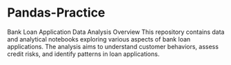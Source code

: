# Pandas-Practice
Bank Loan Application Data Analysis Overview This repository contains data and analytical notebooks exploring various aspects of bank loan applications. The analysis aims to understand customer behaviors, assess credit risks, and identify patterns in loan applications.
